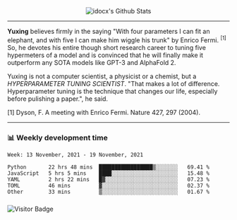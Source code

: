 <div align="center">
    <img align="center" src="https://github-readme-stats.vercel.app/api?username=idocx&show_icons=true&count_private=true&hide_border=true" alt="idocx's Github Stats"></img>
</div>

---

**Yuxing** believes firmly in the saying "With four parameters I can fit an elephant, and with five I can make him wiggle his trunk" by Enrico Fermi. <sup>[1]</sup> So, he devotes his entire though short research career to tuning five hypermeters of a model and is convinced that he will finally make it outperform any SOTA models like GPT-3 and AlphaFold 2.

Yuxing is not a computer scientist, a physicist or a chemist, but a *HYPERPARAMETER TUNING SCIENTIST*. "That makes a lot of difference. Hyperparameter tuning is the technique that changes our life, especially before pulishing a paper.", he said.

[1] Dyson, F. A meeting with Enrico Fermi. Nature 427, 297 (2004).


---

### 📊 Weekly development time
<!--START_SECTION:waka-->
```text
Week: 13 November, 2021 - 19 November, 2021

Python       22 hrs 48 mins  █████████████████▒░░░░░░░   69.41 % 
JavaScript   5 hrs 5 mins    ████░░░░░░░░░░░░░░░░░░░░░   15.48 % 
YAML         2 hrs 22 mins   █▓░░░░░░░░░░░░░░░░░░░░░░░   07.23 % 
TOML         46 mins         ▓░░░░░░░░░░░░░░░░░░░░░░░░   02.37 % 
Other        33 mins         ▒░░░░░░░░░░░░░░░░░░░░░░░░   01.67 % 
```
<!--END_SECTION:waka-->

### 

![Visitor Badge](https://visitor-badge.laobi.icu/badge?page_id=idocx.idocx)